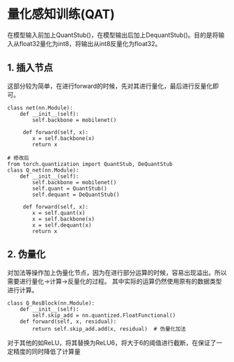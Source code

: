 # 量化感知训练(QAT)

在模型输入前加上QuantStub()，在模型输出后加上DequantStub()。目的是将输入从float32量化为int8，将输出从int8反量化为float32。

## 1. 插入节点

这部分较为简单，在进行forward的时候，先对其进行量化，最后进行反量化即可。
```python3
class net(nn.Module):
    def __init__(self):
        self.backbone = mobilenet()

     def forward(self, x):
        x = self.backbone(x) 
        return x

# 修改后
from torch.quantization import QuantStub, DeQuantStub
class Q_net(nn.Module):
    def __init__(self):
        self.backbone = mobilenet()
        self.quant = QuantStub()
        self.dequant = DeQuantStub()

     def forward(self, x):
        x = self.quant(x)
        x = self.backbone(x) 
        x = self.dequant(x)
        return x
```


## 2. 伪量化

对加法等操作加上伪量化节点，因为在进行部分运算的时候，容易出现溢出。所以需要进行量化->计算->反量化的过程。
其中实际的运算仍然使用原有的数据类型进行计算。

```python3
class Q_ResBlock(nn.Module):
    def __init__(self):
        self.skip_add = nn.quantized.FloatFunctional()
    def forward(self, x, residual):
        return self.skip_add.add(x, residual)  # 伪量化加法
```

对于其他的如ReLU，将其替换为ReLU6，将大于6的阈值进行截断，在保证了一定精度的同时降低了计算量

